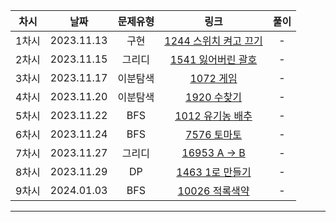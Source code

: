 | 차시 |    날짜    | 문제유형 | 링크 | 풀이 |
|:----:|:---------:|:----:|:-----:|:----:|
| 1차시 | 2023.11.13 | 구현 | [1244 스위치 켜고 끄기](https://www.acmicpc.net/problem/1244) | - |
| 2차시 | 2023.11.15 | 그리디 | [1541 잃어버린 괄호](https://www.acmicpc.net/problem/1541) | - |
| 3차시 | 2023.11.17 | 이분탐색 | [1072 게임](https://www.acmicpc.net/problem/1072) | - |
| 4차시 | 2023.11.20 | 이분탐색 | [1920 수찾기](https://www.acmicpc.net/problem/1920) | - |
| 5차시 | 2023.11.22 | BFS | [1012 유기농 배추](https://www.acmicpc.net/problem/1012) | - |
| 6차시 | 2023.11.24 | BFS | [7576 토마토](https://www.acmicpc.net/problem/7576) | - |
| 7차시 | 2023.11.27 | 그리디 | [16953 A → B](https://www.acmicpc.net/problem/16953) | - |
| 8차시 | 2023.11.29 | DP | [1463 1로 만들기](https://www.acmicpc.net/problem/1463) | - |
| 9차시 | 2024.01.03 | BFS | [10026 적록색약](https://www.acmicpc.net/problem/10026) | - |
---